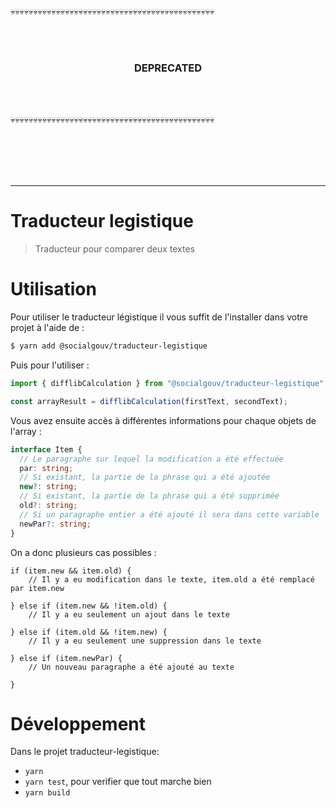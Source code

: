 :skull::skull::skull::skull::skull::skull::skull::skull::skull::skull::skull::skull::skull::skull::skull::skull::skull::skull::skull::skull::skull::skull::skull::skull::skull::skull::skull::skull::skull::skull::skull::skull::skull::skull::skull::skull::skull::skull::skull::skull::skull::skull::skull::skull::skull:

<br>
<br>

<h3 align=center>DEPRECATED</h3>

<br>
<br>

:skull::skull::skull::skull::skull::skull::skull::skull::skull::skull::skull::skull::skull::skull::skull::skull::skull::skull::skull::skull::skull::skull::skull::skull::skull::skull::skull::skull::skull::skull::skull::skull::skull::skull::skull::skull::skull::skull::skull::skull::skull::skull::skull::skull::skull:

<br>
<br>
<br>
<br>

---

# Traducteur legistique

> Traducteur pour comparer deux textes 

# Utilisation

Pour utiliser le traducteur légistique il vous suffit de l'installer dans votre projet à l'aide de :

```sh
$ yarn add @socialgouv/traducteur-legistique
```

Puis pour l'utiliser :

```js
import { difflibCalculation } from "@socialgouv/traducteur-legistique"

const arrayResult = difflibCalculation(firstText, secondText);
```

Vous avez ensuite accès à différentes informations pour chaque objets de l'array :

```ts
interface Item {
  // Le paragraphe sur lequel la modification a été effectuée
  par: string;
  // Si existant, la partie de la phrase qui a été ajoutée
  new?: string;
  // Si existant, la partie de la phrase qui a été supprimée
  old?: string;
  // Si un paragraphe entier a été ajouté il sera dans cette variable
  newPar?: string;
}
```

On a donc plusieurs cas possibles :

```
if (item.new && item.old) {
    // Il y a eu modification dans le texte, item.old a été remplacé par item.new     

} else if (item.new && !item.old) {
    // Il y a eu seulement un ajout dans le texte

} else if (item.old && !item.new) {
    // Il y a eu seulement une suppression dans le texte

} else if (item.newPar) {
    // Un nouveau paragraphe a été ajouté au texte

}
```

# Développement

Dans le projet traducteur-legistique:
- `yarn`
- `yarn test`, pour verifier que tout marche bien
- `yarn build`
